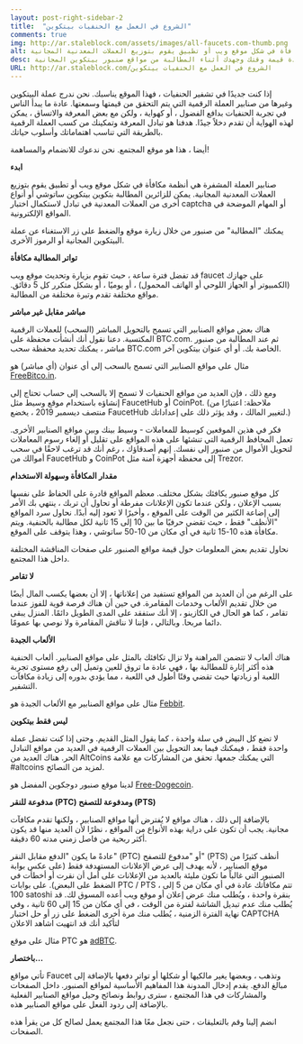 ```yaml
---
layout: post-right-sidebar-2
title:  "الشروع في العمل مع الحنفيات بيتكوين"
comments: true
img: http://ar.staleblock.com/assets/images/all-faucets.com-thumb.png
alt: صنابير العملة المشفرة هي أنظمة مكافأة في شكل موقع ويب أو تطبيق يقوم بتوزيع العملات المعدنية المجانية.
desc: إذا كنت جديدا على تشفير الحنفيات هذا الموقع هو لك. تعرّف على كيفية زيادة قيمة وقتك وجهدك أثناء المطالبة من مواقع صنبور بيتكوين المجانية.
URL: http://ar.staleblock.com/الشروع في العمل مع الحنفيات بيتكوين
---
```


إذا كنت جديدًا في تشفير الحنفيات ، فهذا الموقع يناسبك. نحن ندرج عملة البيتكوين وغيرها من صنابير العملة الرقمية التي يتم التحقق من قيمتها وسمعتها. عادة ما يبدأ الناس في تجربة الحنفيات بدافع الفضول ، أو كهواية ، ولكن مع بعض المعرفة والاتساق ، يمكن لهذه الهواية أن تقدم دخلاً جيدًا. هدفنا هو تبادل المعرفة وتمكينك من كسب العملة الرقمية بالطريقة التي تناسب اهتماماتك وأسلوب حياتك.

أيضا ، هذا هو موقع المجتمع. نحن ندعوك للانضمام والمساهمة!

<b>ابدء</b>

صنابير العملة المشفرة هي أنظمة مكافأة في شكل موقع ويب أو تطبيق يقوم بتوزيع العملات المعدنية المجانية. يمكن للزائرين المطالبة بتكوين بيتكوين ساتوشي أو أنواع أخرى من العملات المعدنية في تبادل لاستكمال اختبار captcha أو المهام الموضحة في المواقع الإلكترونية.

يمكنك "المطالبة" من صنبور من خلال زيارة موقع والضغط على زر الاستغناء عن عملة البيتكوين المجانية أو الرموز الأخرى.

<b>تواتر المطالبة مكافأة</b>

قد تفضل فترة ساعة ، حيث تقوم بزيارة وتحديث موقع ويب faucet على جهازك (الكمبيوتر أو الجهاز اللوحي أو الهاتف المحمول) ، أو يوميًا ، أو بشكل متكرر كل 5 دقائق. مواقع مختلفة تقدم وتيرة مختلفة من المطالبة.

<b>مباشر مقابل غير مباشر</b>

هناك بعض مواقع الصنابير التي تسمح بالتحويل المباشر (السحب) للعملات الرقمية المكتسبة. دعنا نقول أنك أنشأت محفظة على BTC.com. ثم عند المطالبة من صنبور مباشر ، يمكنك تحديد محفظة سحب BTC.com الخاصة بك. أو أي عنوان بيتكوين آخر.

مثال على مواقع الصنابير التي تسمح بالسحب إلى أي عنوان (أي مباشر) هو <a href="http://bit.ly/www-freebitcoin" target="_blank">FreeBitco.in</a>.

ومع ذلك ، فإن العديد من مواقع الحنفيات لا تسمح إلا بالسحب إلى حساب تحتاج إلى إنشاؤه باستخدام موقع وسيط مثل FaucetHub أو CoinPot. (ملاحظة: اعتبارًا من منتصف ديسمبر 2019 ، يخضع FaucetHub لتغيير المالك ، وقد يؤثر ذلك على إعداداتك.)

فكر في هذين الموقعين كوسيط للمعاملات - وسيط بينك وبين مواقع الصنابير الأخرى. تعمل المحافظ الرقمية التي تنشئها على هذه المواقع على تقليل أو إلغاء رسوم المعاملات لتحويل الأموال من صنبور إلى نفسك. إنهم أصدقاؤك ، رغم أنك قد ترغب لاحقًا في سحب أموالك من FaucetHub و CoinPot إلى محفظة أجهزة آمنة مثل Trezor.

<b>مقدار المكافأة وسهولة الاستخدام</b>

كل موقع صنبور يكافئك بشكل مختلف. معظم المواقع قادرة على الحفاظ على نفسها بسبب الإعلان ، ولكن عندما تكون الإعلانات مفرطة أو تحاول أن تربك ، ينتهي بك الأمر إلى إضاعة الكثير من الوقت على الموقع ، وأخيرًا لا تعود إليه أبدًا. نحاول سرد المواقع "الأنظف" فقط ، حيث تقضي حرفيًا ما بين 10 إلى 15 ثانية لكل مطالبة بالحنفية. ويتم مكافأة هذه 10-15 ثانية في أي مكان من 10-50 ساتوشي ، وهذا يتوقف على الموقع.

نحاول تقديم بعض المعلومات حول قيمة مواقع الصنبور على صفحات المناقشة المختلفة داخل هذا المجتمع.

<b>لا تقامر</b>

على الرغم من أن العديد من المواقع تستفيد من إعلاناتها ، إلا أن بعضها يكسب المال أيضًا من خلال تقديم الألعاب وخدمات المقامرة. في حين أن هناك فرصة قوية للفوز عندما تقامر ، كما هو الحال في الكازينو ، إلا أنك ستفقد على المدى الطويل دائمًا. المنزل يبقى دائما مربحا. وبالتالي ، فإننا لا نناقش المقامرة ولا نوصي بها عمومًا.

<b>الألعاب الجيدة</b>

هناك ألعاب لا تتضمن المراهنة ولا تزال تكافئك بالمثل على مواقع الصنابير. ألعاب الحنفية هذه أكثر إثارة للمطالبة بها ، فهي عادة ما تروق للعين وتميل إلى رفع مستوى تجربة اللعبة أو زيادتها حيث تقضي وقتًا أطول في اللعبة ، مما يؤدي بدوره إلى زيادة مكافآت التشفير.

مثال على مواقع الصنابير مع الألعاب الجيدة هو <a href="http://bit.ly/www-febbit" target="_blank">Febbit</a>.

<b>ليس فقط بيتكوين</b>

لا تضع كل البيض في سلة واحدة ، كما يقول المثل القديم. وحتى إذا كنت تفضل عملة واحدة فقط ، فيمكنك فيما بعد التحويل بين العملات الرقمية في العديد من مواقع التبادل الحر. هناك العديد من AltCoins التي يمكنك جمعها. تحقق من المشاركات مع علامة #altcoins لمزيد من النصائح.

لدينا موقع صنبور دوجكوين المفضل هو <a href="http://bit.ly/www-free-dogecoin" target="_blank">Free-Dogecoin</a>.

<b>مدفوعة للنقر (PTC) ومدفوعة للتصفح (PTS)</b>

بالإضافة إلى ذلك ، هناك مواقع لا يُفترض أنها مواقع الصنابير ، ولكنها تقدم مكافآت مجانية. يجب أن تكون على دراية بهذه الأنواع من المواقع ، نظرًا لأن العديد منها قد يكون أكثر ربحية من فاصل زمني مدته 60 دقيقة.

عادةً ما يكون "الدفع مقابل النقر" (PTC) أو "مدفوع للتصفح" (PTS) أنظف كثيرًا من موقع الصنابير ، لأنه يهدف إلى عرض الإعلانات المستهدفة فقط (على عكس بوابة الصنبور التي غالباً ما تكون مليئة بالعديد من الإعلانات على أمل أن نقرت أو أخطأت في الضغط على البعض). على بوابات PTC / PTS ، تتم مكافأتك عادة في أي مكان من 5 إلى 100 satoshi بنقرة واحدة ، ويُطلب منك عرض إعلان أو موقع ويب أعده المسوق لك. قد يُطلب منك عدم تبديل الشاشة لفترة من الوقت ، في أي مكان من 15 إلى 60 ثانية ، وفي نهاية الفترة الزمنية ، يُطلب منك مرة أخرى الضغط على زر أو حل اختبار CAPTCHA لتأكيد أنك قد انتهيت اشاهد الاعلان

مثال على موقع PTC هو <a href="http://bit.ly/www-adbtc" target="_blank" alt="adBTC">adBTC</a>.

<b>باختصار…</b>

تأتي مواقع Faucet وتذهب ، وبعضها يغير مالكيها أو شكلها أو تواتر دفعها بالإضافة إلى مبالغ الدفع. يقدم إدخال المدونة هذا المفاهيم الأساسية لمواقع الصنبور. داخل الصفحات والمشاركات في هذا المجتمع ، سترى روابط ونصائح وحيل مواقع الصنابير الفعلية بالإضافة إلى ردود الفعل على مواقع الصنابير هذه.

انضم إلينا وقم بالتعليقات ، حتى نجعل معًا هذا المجتمع يعمل لصالح كل من يقرأ هذه الصفحات.
